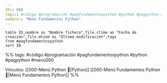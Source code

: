 ```yaml
---
ID:: 000
tags:: #código #programación #pagfundamentospython #python #pagpython #menú000
nombre:: "Menú Fundamentos Python"
---
```


```dataview
table ID,nombre as "Nombre fichero",file.ctime as "Fecha de creación",file.mtime as "Última modificación",tags
from #pagfundamentospython
sort ID

```


%%
tags: #código #programación #pagfundamentospython #python  #pagpython #menú000

Vínculos:  [[000-Menú Python 📃|Python]]   [[000-Menú Fundamentos Python 📃|Menú Fundamentos Python]]
%%